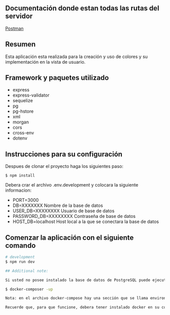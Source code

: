 ## Documentación donde estan todas las rutas del servidor

[Postman](https://documenter.getpostman.com/view/7918195/UVJhCZiG)

## Resumen

Esta aplicación esta realizada para la creación y uso de colores y su implementación en la vista de usuario.

## Framework y paquetes utilizado

- express
- express-validator
- sequelize
- pg
- pg-hstore
- xml
- morgan
- cors
- cross-env
- dotenv

## Instrucciones para su configuración

Despues de clonar el proyecto haga los siguientes paso:
``````````
$ npm install
``````````
Debera crar el archivo .env.development y colocara la siguiente informacion:

- PORT=3000
- DB=XXXXXXX Nombre de la base de datos
- USER_DB=XXXXXXXX Usuario de base de datos
- PASSWORD_DB=XXXXXXXX Contraseña de base de datos
- HOST_DB=localhost Host local a la que se conectara la base de datos

## Comenzar la aplicación con el siguiente comando

```bash
# development
$ npm run dev

## Additional note:

Si usted no posee instalado la base de datos de PostgreSQL puede ejecutar el siguiente comando:

$ docker-composer -up

Nota: en el archivo docker-compose hay una sección que se llama environment, alli debera especificar las credenciales que va usar en su base de datos las mismas que usara en el archivo de variables de entorno.

Recuerde que, para que funcione, debera tener instalado docker en su computadora y debera de iniciarlo luego podra ejecutar el comando indicado.
```